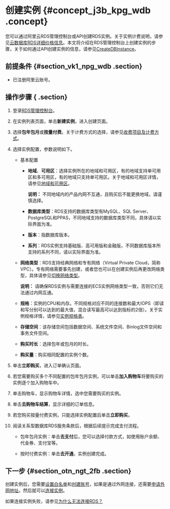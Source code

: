 # 创建实例 {#concept_j3b_kpg_wdb .concept}

您可以通过阿里云RDS管理控制台或API创建RDS实例。关于实例计费说明，请参见[云数据库RDS详细价格信息](https://www.alibabacloud.com/product/apsaradb-for-rds?spm=a3c0i.7938564.220486.8.10521d15zCpnIt#pricing)。本文将介绍在RDS管理控制台上创建实例的步骤，关于如何通过API创建实例的信息，请参见[CreateDBInstance](../../../../intl.zh-CN/API参考/实例管理/CreateDBInstance.md)。

## 前提条件 {#section_vk1_npg_wdb .section}

-   已注册阿里云账号。

## 操作步骤 { .section}

1.  登录[RDS管理控制台](https://rds.console.aliyun.com/?spm=5176.doc43185.2.7.mR2Syx)。
2.  在实例列表页面，单击**新建实例**，进入创建页面。
3.  选择**包年包月**或**按量付费**。关于计费方式的选择，请参见[收费项目及计费方式](../../../../intl.zh-CN/产品定价/计费方式与收费项.md#)。
4.  选择实例配置，参数说明如下。
    -   基本配置
        -   **地域**、**可用区**：选择实例所在的地域和可用区，有的地域支持单可用区和多可用区，有的地域只支持单可用区。关于地域和可用区详情，请参见[地域和可用区](https://www.alibabacloud.com/help/doc-detail/40654.htm)。

            **说明：** 不同地域内的产品内网不互通，且购买后不能更换地域，请谨慎选择。

        -   **数据库类型**：RDS支持的数据库类型有MySQL、SQL Server、PostgreSQL和PPAS，不同地域支持的数据库类型不同，具体请以实际界面为准。
        -   **版本**：指数据库版本。
        -   **系列**：RDS实例支持基础版、高可用版和金融版，不同数据库版本所支持的系列不同，请以实际界面为准。
    -   **网络类型**：RDS支持经典网络和专有网络（Virtual Private Cloud，简称VPC）。专有网络需要事先创建，或者您也可以在创建实例后再更改网络类型，具体请参见[切换网络类型](../../../../intl.zh-CN/用户指南/数据库连接/切换网络类型.md#)。

        **说明：** 请确保RDS实例与需要连接的ECS实例网络类型一致，否则它们无法通过内网互通。

    -   **规格**：实例的CPU和内存。不同规格对应不同的连接数和最大IOPS（即读和写分别可以达到的最大值，混合读写最高可以达到指标的2倍）。关于实例规格详情，请参见[实例规格表](../../../../intl.zh-CN/产品简介/实例规格/实例规格表.md#)。
    -   **存储空间**：该存储空间包括数据空间、系统文件空间、Binlog文件空间和事务文件空间。
    -   **购买时长**：选择包年或包月的时长。
    -   **购买量**：购买相同配置的实例个数。
5.  单击**立即购买**，进入订单确认页面。
6.  若您需要购买多个不同配置的包年包月实例，可以单击**加入购物车**将要购买的实例逐个加入购物车中。
7.  单击购物车，显示购物车详情，选中您需要购买的实例。

     

8.  单击**去购物车结算**，显示详细的订单信息。
9.  若您购买按量付费实例，只能选择实例配置后单击**立即购买**。
10. 阅读关系型数据库RDS服务条款后，根据后续提示完成支付流程。
    -   包年包月实例：单击**去支付**后，您可以选择付款方式，如使用账户余额、代金券、支付宝等。

    -   按时付费实例：单击**去开通**，实例创建完成。


## 下一步 {#section_otn_ngt_2fb .section}

创建实例后，您需要[设置白名单](intl.zh-CN/快速入门PPAS版/初始化配置/设置白名单.md)和[创建账号](intl.zh-CN/快速入门PPAS版/初始化配置/创建数据库和账号.md)，如果是通过外网连接，还需要[申请外网地址](intl.zh-CN/快速入门PPAS版/初始化配置/申请外网地址.md)。然后就可以[连接实例](intl.zh-CN/快速入门PPAS版/连接实例.md)。

如果连接实例失败，请参见[为什么无法连接RDS？](https://help.aliyun.com/knowledge_detail/91236.html)

